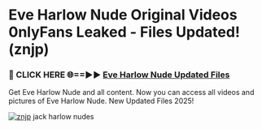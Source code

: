 # Eve Harlow Nude Original Videos 0nlyFans Leaked - Files Updated! (znjp)

<h3>🔴 CLICK HERE 🌐==►► <a href="https://tinyurl.com/yrmya6cz" rel="nofollow">Eve Harlow Nude Updated Files</a></h3>

Get Eve Harlow Nude and all content. Now you can access all videos and pictures of Eve Harlow Nude. New Updated Files 2025!

[![znjp](https://i.imgur.com/FMdXYCs.gif)](https://tinyurl.com/yrmya6cz)
jack harlow nudes